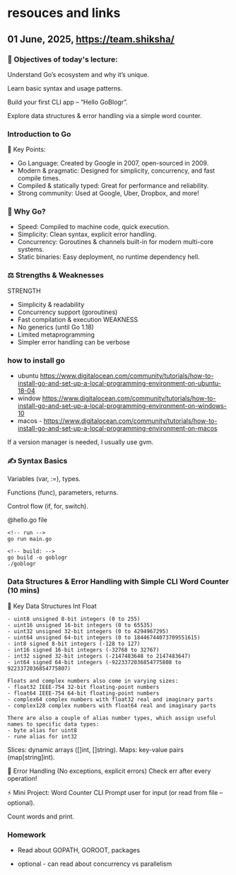 # resouces and links
## 01 June, 2025, https://team.shiksha/

### 🎯 Objectives of today's lecture:
Understand Go’s ecosystem and why it’s unique.

Learn basic syntax and usage patterns.

Build your first CLI app – “Hello GoBlogr”.

Explore data structures & error handling via a simple word counter.


### Introduction to Go

🎯 Key Points:
- Go Language: Created by Google in 2007, open-sourced in 2009.
- Modern & pragmatic: Designed for simplicity, concurrency, and fast compile times.
- Compiled & statically typed: Great for performance and reliability.
- Strong community: Used at Google, Uber, Dropbox, and more!

### 🚀 Why Go?
- Speed: Compiled to machine code, quick execution.
- Simplicity: Clean syntax, explicit error handling.
- Concurrency: Goroutines & channels built-in for modern multi-core systems.
- Static binaries: Easy deployment, no runtime dependency hell.

### ⚖️ Strengths & Weaknesses
STRENGTH
- Simplicity & readability
- Concurrency support (goroutines)
- Fast compilation & execution
WEAKNESS
- No generics (until Go 1.18)
- Limited metaprogramming
- Simpler error handling can be verbose



### how to install go

- ubuntu https://www.digitalocean.com/community/tutorials/how-to-install-go-and-set-up-a-local-programming-environment-on-ubuntu-18-04
- window https://www.digitalocean.com/community/tutorials/how-to-install-go-and-set-up-a-local-programming-environment-on-windows-10
- macos - https://www.digitalocean.com/community/tutorials/how-to-install-go-and-set-up-a-local-programming-environment-on-macos

If a version manager is needed, I usually use gvm.

### ✍️ Syntax Basics
Variables (var, :=), types.

Functions (func), parameters, returns.

Control flow (if, for, switch).

@hello.go file


```
<!-- run -->
go run main.go

<!-- build: -->
go build -o goblogr
./goblogr

```



### Data Structures & Error Handling with Simple CLI Word Counter (10 mins)
🧰 Key Data Structures
Int
Float
```
- uint8 unsigned 8-bit integers (0 to 255)
- uint16 unsigned 16-bit integers (0 to 65535)
- uint32 unsigned 32-bit integers (0 to 4294967295)
- uint64 unsigned 64-bit integers (0 to 18446744073709551615)
- int8 signed 8-bit integers (-128 to 127)
- int16 signed 16-bit integers (-32768 to 32767)
- int32 signed 32-bit integers (-2147483648 to 2147483647)
- int64 signed 64-bit integers (-9223372036854775808 to 9223372036854775807)

Floats and complex numbers also come in varying sizes:
- float32 IEEE-754 32-bit floating-point numbers
- float64 IEEE-754 64-bit floating-point numbers
- complex64 complex numbers with float32 real and imaginary parts
- complex128 complex numbers with float64 real and imaginary parts

There are also a couple of alias number types, which assign useful names to specific data types:
- byte alias for uint8
- rune alias for int32
```
Slices: dynamic arrays ([]int, []string).
Maps: key-value pairs (map[string]int).

🚨 Error Handling (No exceptions, explicit errors)
Check err after every operation!

⚡️ Mini Project: Word Counter CLI
Prompt user for input (or read from file – optional).

Count words and print.


### Homework
- Read about GOPATH, GOROOT, packages 

- optional - can read about concurrency vs parallelism